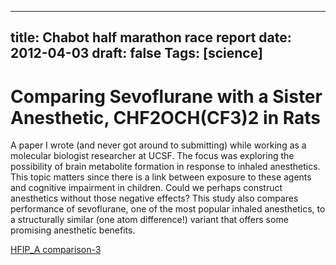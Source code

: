 
---
title: Chabot half marathon race report
date: 2012-04-03
draft: false
Tags: [science]
---


# Comparing Sevoflurane with a Sister Anesthetic, CHF2OCH(CF3)2 in Rats

A paper I wrote (and never got around to submitting) while working as a molecular biologist researcher at UCSF. The focus was exploring the possibility of brain metabolite formation in response to inhaled anesthetics. This topic matters since there is a link between exposure to these agents and cognitive impairment in children. Could we perhaps construct anesthetics without those negative effects? 
This study also compares performance of sevoflurane, one of the most popular inhaled anesthetics, to a structurally similar (one atom difference!) variant that offers some promising anesthetic benefits.


[HFIP_A comparison-3](/hfip_a-comparison-3.pdf)